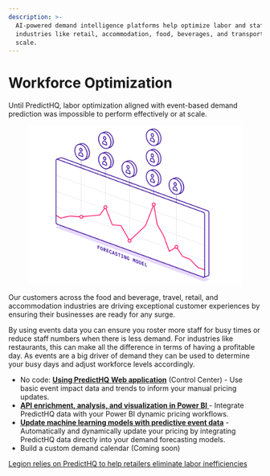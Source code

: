 ```yaml
---
description: >-
  AI-powered demand intelligence platforms help optimize labor and staff across
  industries like retail, accommodation, food, beverages, and transportation at
  scale.
---
```


# Workforce Optimization

Until PredictHQ, labor optimization aligned with event-based demand prediction was impossible to perform effectively or at scale.

<figure><img src="../../.gitbook/assets/illustration-workforce-optimization[1].svg" alt=""><figcaption></figcaption></figure>

Our customers across the food and beverage, travel, retail, and accommodation industries are driving exceptional customer experiences by ensuring their businesses are ready for any surge.

By using events data you can ensure you roster more staff for busy times or reduce staff numbers when there is less demand. For industries like restaurants, this can make all the difference in terms of having a profitable day. As events are a big driver of demand they can be used to determine your busy days and adjust workforce levels accordingly.

* No code: [**Using PredictHQ** ](https://www.predicthq.com/support/category/control-center-and-account-settings)[**Web application**](https://www.predicthq.com/support/category/control-center-and-account-settings) (Control Center) - Use basic event impact data and trends to inform your manual pricing updates.
* [**API enrichment, analysis, and visualization in Power BI** ](../guides/tutorials/connect-and-build-events-data-in-power-bi.md)- Integrate PredictHQ data with your Power BI dynamic pricing workflows.&#x20;
* [**Update machine learning models with predictive event data**](../guides/tutorials/improving-demand-forecasting-models-with-event-features.md) - Automatically and dynamically update your pricing by integrating PredictHQ data directly into your demand forecasting models.
* Build a custom demand calendar (Coming soon)



[Legion relies on PredictHQ to help retailers eliminate labor inefficiencies](https://www.predicthq.com/customers/legion)

<figure><img src="https://images.ctfassets.net/ihlmn42cjuv0/5jWrweOknXSzQl2I1OoqQc/9d0e369bcca9e46ebfca7233a7a2a374/thumb-story-legion.dd652af.5765829962357e6bdb58a039f0da39f8.jpg?fm=jpg&#x26;q=93" alt=""><figcaption></figcaption></figure>
